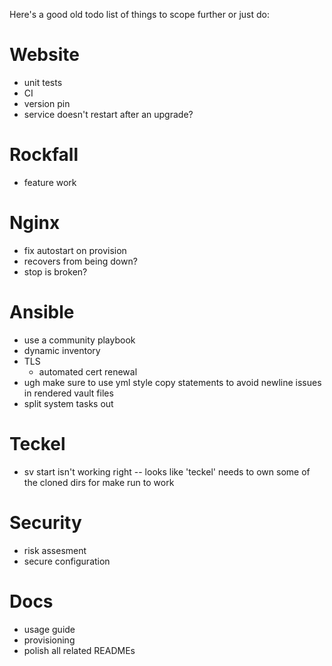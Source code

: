 Here's a good old todo list of things to scope further or just do:

# Website
  - unit tests
  - CI
  - version pin
  - service doesn't restart after an upgrade?

# Rockfall
  - feature work

# Nginx
  - fix autostart on provision
  - recovers from being down?
  - stop is broken?

# Ansible
  - use a community playbook
  - dynamic inventory
  - TLS
    - automated cert renewal
  - ugh make sure to use yml style copy statements to avoid newline issues in rendered vault files
  - split system tasks out

# Teckel
  - sv start isn't working right -- looks like 'teckel' needs to own some of the cloned dirs for make run to work

# Security
  - risk assesment
  - secure configuration

# Docs
  - usage guide
  - provisioning
  - polish all related READMEs

